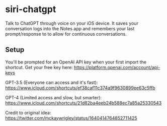 # siri-chatgpt
Talk to ChatGPT through voice on your iOS device. It saves your conversation logs into the Notes app and remembers your last prompt/response to to allow for continuous conversations.

## Setup
You'll be prompted for an OpenAI API key when your first import the shortcut. Get your free key here: https://platform.openai.com/account/api-keys

GPT-3.5 (Everyone can access and it's fast): 
https://www.icloud.com/shortcuts/ef38caf11c374a9f9630899ee63c5ffb


GPT-4 (Limited access and slow, but smarter): 
https://www.icloud.com/shortcuts/21d82ba4eeb24b588ec7a85a25330543


Credit to original idea: https://twitter.com/mckaywrigley/status/1640414764852711425
